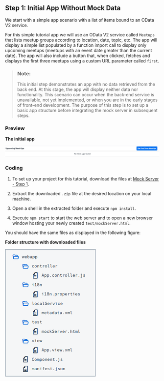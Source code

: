 <!-- loio7a78f1b707c248fd9ec53dcb5f10814c -->

## Step 1: Initial App Without Mock Data

We start with a simple app scenario with a list of items bound to an OData V2 service.

For this simple tutorial app we will use an OData V2 service called `Meetups` that lists meetup groups according to location, date, topic, etc. The app will display a simple list populated by a function import call to display only upcoming meetups \(meetups with an event date greater than the current date\). The app will also include a button that, when clicked, fetches and displays the first three meetups using a custom URL parameter called `first`.

> ### Note:  
> This initial step demonstrates an app with no data retrieved from the back end. At this stage, the app will display neither data nor functionality. This scenario can occur when the back-end service is unavailable, not yet implemented, or when you are in the early stages of front-end development. The purpose of this step is to set up a basic app structure before integrating the mock server in subsequent steps.



### Preview

  
  
**The initial app**

![](images/loio3a29b22e092e4bf8a549fa2931758673_LowRes.png "The initial app")



### Coding

1.  To set up your project for this tutorial, download the files at [Mock Server - Step 1](https://ui5.sap.com/#/entity/sap.ui.core.tutorial.mockserver/sample/sap.ui.core.tutorial.mockserver.01).

2.  Extract the downloaded `.zip` file at the desired location on your local machine.
3.  Open a shell in the extracted folder and execute `npm install`.
4.  Execute `npm start` to start the web server and to open a new browser window hosting your newly created `test/mockServer.html`.

You should have the same files as displayed in the following figure:

  
  
**Folder structure with downloaded files**

![](images/loio026a90809d1a4dc5a28e147bc77eb830_LowRes.png "Folder structure with downloaded files")

